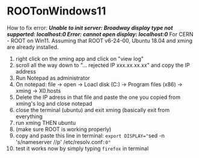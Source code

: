 # ROOTonWindows11
How to fix  error: 
***Unable to init server: Broadway display type not supported: localhost:0 Error: cannot open display: localhost:0***
For CERN - ROOT on Win11. 
Assuming that ROOT v6-24-00, Ubuntu 18.04 and xming are already installed.

1. right click on the xming app and click on "view log"
2. scroll all the way down to "... rejected IP xxx.xx.xx.xx" and copy the IP address
3. Run Notepad as administrator
4. On notepad: file -> open -> Loacl disk (C:) -> Program files (x86) -> xming -> X0.hosts
5. Delete the IP adress in that file and paste the one you copied from xming's log and close notepad
6. close the terminal (ubuntu) and exit xming (basically exit from everything 
7. run xming THEN ubuntu
8. (make sure ROOT is working properly)
9. copy and paste this line in terminal:
    `export DISPLAY="`sed -n 's/nameserver //p' /etc/resolv.conf`:0"`
10. test it works now by simply typing 
    `firefox` 
    in terminal
